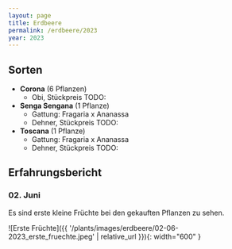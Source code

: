 ```yaml
---
layout: page
title: Erdbeere
permalink: /erdbeere/2023
year: 2023
---
```


## Sorten

- **Corona** (6 Pflanzen)
    - Obi, Stückpreis TODO:
- **Senga Sengana** (1 Pflanze)
    - Gattung: Fragaria x Ananassa
    - Dehner, Stückpreis TODO:
- **Toscana** (1 Pflanze)
    - Gattung: Fragaria x Ananassa
    - Dehner, Stückpreis TODO:


## Erfahrungsbericht
### 02. Juni
Es sind erste kleine Früchte bei den gekauften Pflanzen zu sehen.

![Erste Früchte]({{ '/plants/images/erdbeere/02-06-2023_erste_fruechte.jpeg' | relative_url }}){: width="600" }
